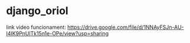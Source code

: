 # django_oriol
link video funcionament:
https://drive.google.com/file/d/1NNAyFSJn-AU-I4IK9PnUlTk15n1e-OPe/view?usp=sharing